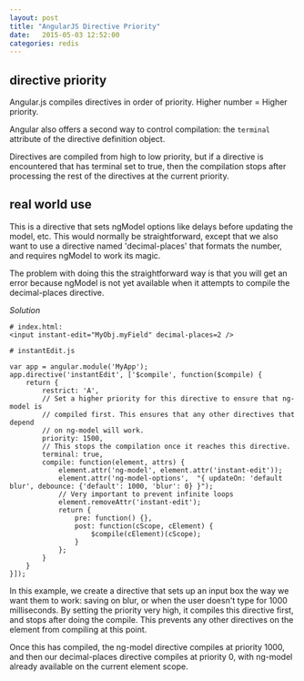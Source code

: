 ```yaml
---
layout: post
title: "AngularJS Directive Priority"
date:   2015-05-03 12:52:00
categories: redis
---
```

## directive priority

Angular.js compiles directives in order of priority. Higher number = Higher
priority.

Angular also offers a second way to control compilation: the `terminal`
attribute of the directive definition object.

Directives are compiled from high to low priority, but if a directive is
encountered that has terminal set to true, then the compilation stops after
processing the rest of the directives at the current priority.

## real world use

This is a directive that sets ngModel options like delays before updating the
model, etc. This would normally be straightforward, except that we also want to
use a directive named 'decimal-places' that formats the number, and requires 
ngModel to work its magic.

The problem with doing this the straightforward way is that you will get an
error because ngModel is not yet available when it attempts to compile the
decimal-places directive.

*Solution*

```
# index.html:
<input instant-edit="MyObj.myField" decimal-places=2 />
```

```
# instantEdit.js

var app = angular.module('MyApp');
app.directive('instantEdit', ['$compile', function($compile) {
    return {
        restrict: 'A',
        // Set a higher priority for this directive to ensure that ng-model is
        // compiled first. This ensures that any other directives that depend
        // on ng-model will work.
        priority: 1500,
        // This stops the compilation once it reaches this directive.
        terminal: true,
        compile: function(element, attrs) {
            element.attr('ng-model', element.attr('instant-edit'));
            element.attr('ng-model-options',  "{ updateOn: 'default blur', debounce: {'default': 1000, 'blur': 0} }");
            // Very important to prevent infinite loops
            element.removeAttr('instant-edit');
            return {
                pre: function() {},
                post: function(cScope, cElement) {
                    $compile(cElement)(cScope);
                }
            };
        }
    }
}]);
```

In this example, we create a directive that sets up an input box the way we
want them to work: saving on blur, or when the user doesn't type for 1000
milliseconds.  By setting the priority very high, it compiles this directive
first, and stops after doing the compile.  This prevents any other directives
on the element from compiling at this point.

Once this has compiled, the ng-model directive compiles at priority 1000, and
then our decimal-places directive compiles at priority 0, with ng-model already
available on the current element scope.
